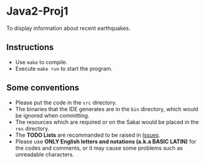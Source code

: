 # Java2-Proj1
To display information about recent earthquakes.

## Instructions
* Use `make` to compile.
* Execute `make run` to start the program.

## Some conventions
* Please put the code in the `src` directory.
* The binaries that the IDE generates are in the `bin` directory, which would be ignored when committing.
* The resources which are required or on the Sakai would be placed in the `res` directory.
* The **TODO Lists** are recommanded to be raised in [Issues](https://gitee.com/JavaProjLiverSaver/Java2-Proj1/issues/new).
* Please use **ONLY English letters and notations (a.k.a BASIC LATIN)** for the codes and comments, or it may cause some problems such as unreadable characters.
